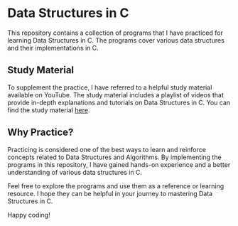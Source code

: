 # Data Structures in C

This repository contains a collection of programs that I have practiced for learning Data Structures in C. The programs cover various data structures and their implementations in C.

## Study Material

To supplement the practice, I have referred to a helpful study material available on YouTube. The study material includes a playlist of videos that provide in-depth explanations and tutorials on Data Structures in C. You can find the study material [here](https://youtube.com/playlist?list=PLdo5W4Nhv31bbKJzrsKfMpo_grxuLl8LU).

## Why Practice?

Practicing is considered one of the best ways to learn and reinforce concepts related to Data Structures and Algorithms. By implementing the programs in this repository, I have gained hands-on experience and a better understanding of various data structures in C.

Feel free to explore the programs and use them as a reference or learning resource. I hope they can be helpful in your journey to mastering Data Structures in C.

Happy coding!
